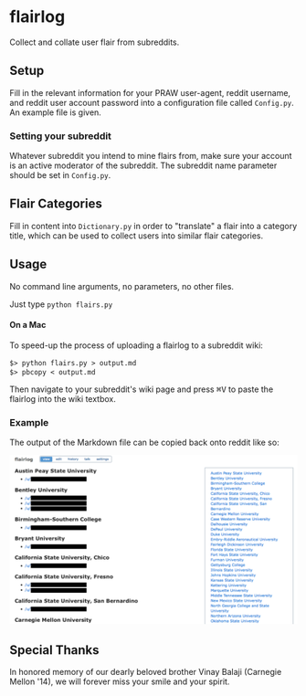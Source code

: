 # flairlog
Collect and collate user flair from subreddits.

## Setup
Fill in the relevant information for your PRAW user-agent, reddit username, and reddit user account password into a configuration file called `Config.py`. An example file is given.

### Setting your subreddit
Whatever subreddit you intend to mine flairs from, make sure your account is an active moderator of the subreddit. The subreddit name parameter should be set in `Config.py`.

## Flair Categories
Fill in content into `Dictionary.py` in order to "translate" a flair into a category title, which can be used to collect users into similar flair categories.

## Usage
No command line arguments, no parameters, no other files.

Just type `python flairs.py`

#### On a Mac

To speed-up the process of uploading a flairlog to a subreddit wiki:

    $> python flairs.py > output.md
    $> pbcopy < output.md

Then navigate to your subreddit's wiki page and press <kbd>⌘</kbd><kbd>V</kbd> to paste the flairlog into the wiki textbox.

### Example

The output of the Markdown file can be copied back onto reddit like so:

![Example flairlog](/docs/images/example.png)

## Special Thanks

In honored memory of our dearly beloved brother Vinay Balaji (Carnegie Mellon '14), we will forever miss your smile and your spirit.
